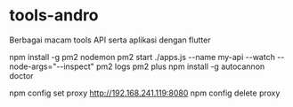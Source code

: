 # tools-andro

Berbagai macam tools API serta aplikasi dengan flutter

npm install -g pm2 nodemon
pm2 start ./apps.js --name my-api --watch --node-args="--inspect"
pm2 logs
pm2 plus
npm install -g autocannon doctor

npm config set proxy http://192.168.241.119:8080
npm config delete proxy
